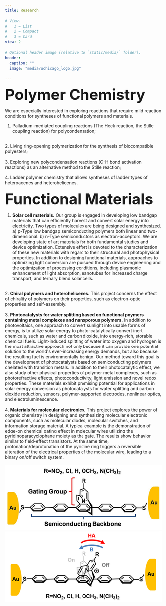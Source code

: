 ```yaml
---
title: Research

# View.
#   1 = List
#   2 = Compact
#   3 = Card
view: 2

# Optional header image (relative to `static/media/` folder).
header:
  caption: ""
  image: "media/uchicago_logo.jpg"

---
```


<body>

<font size="10"><b>Polymer Chemistry</b></font>

We are especially interested in exploring reactions that require mild reaction conditions for syntheses of functional polymers and materials.<br>

  1. Palladium-mediated coupling reactions (The Heck reaction, the Stille coupling reaction) for polycondensation;<br>
  <br>
  2. Living ring-opening polymerization for the synthesis of biocompatible polyesters;<br>
  <br>
  3. Exploring new polycondensation reactions (C-H bond activation reactions) as an alternative method to the Stille reaction;<br>
  <br>
  4. Ladder polymer chemistry that allows syntheses of ladder types of heteroacenes and heterohelicenes.<br>

<font size="10"><b>Functional Materials</b></font>

  1. <b>Solar cell materials.</b> Our group is engaged in developing low bandgap materials that can efficiently harvest and convert solar energy into electricity. Two types of molecules are being designed and synthesized. a) p-Type low bandgap semiconducting polymers both linear and two-dimensional. b) n-Type semiconductors as electron-acceptors. We are developing state of art materials for both fundamental studies and device optimization. Extensive effort is devoted to the characterization of these new materials with regard to their structural and photophysical properties. In addition to designing functional materials, approaches to optimizing light conversion are pursued through device engineering and the optimization of processing conditions, including plasmonic enhancement of light absorption, nanotubes for increased charge transport, and ternary blend solar cells.<br>
  <br>
  2. <b>Chiral polymers and heterohelicenes.</b> This project concerns the effect of chirality of polymers on their properties, such as electron-optic properties and self-assembly.<br>
  <br>
  3. <b>Photocatalysts for water splitting based on functional poymers containing metal complexes and nanoporous polymers.</b> In addition to photovoltaics, one approach to convert sunlight into usable forms of energy, is to utilize solar energy to photo-catalytically convert inert chemicals, such as water and carbon dioxide, into energy-rich, storable chemical fuels. Light-induced splitting of water into oxygen and hydrogen is the most attractive approach not only because it can provide one potential solution to the world's ever-increasing energy demands, but also because the resulting fuel is environmentally benign. Our method toward this goal is the development of photocatalysts based on semiconducting polymers chelated with transition metals. In addition to their photocatalytic effect, we also study other physical properties of polymer metal complexes, such as photorefractive effects, photoconductivity, light emission and novel redox properties. These materials exhibit promising potential for applications in solar energy conversion as photocatalysts for water splitting and carbon dioxide reduction, sensors, polymer-supported electrodes, nonlinear optics, and electroluminescence.<br>
  <br>
  4. <b>Materials for molecular electronics.</b> This project explores the power of organic chemistry in designing and synthesizing molecular electronic components, such as molecular diodes, molecular switches, and information storage material. A typical example is the demonstration of edge-on chemical gating effect in molecular wires utilizing the pyridinoparacyclophane moiety as the gate. The results show behavior similar to field-effect transistors. At the same time, protonation/deprotonation of the pyridine ring triggers a reversible alteration of the electrical properties of the molecular wire, leading to a binary on/off switch system.<br>
  <br>
  <img src="media/molec_elect_1.jpg" alt="Oops! The image failed to load correctly." />
  <img src="media/molec_elect_2.jpg" alt="Oops! The image failed to load correctly." />

</body>